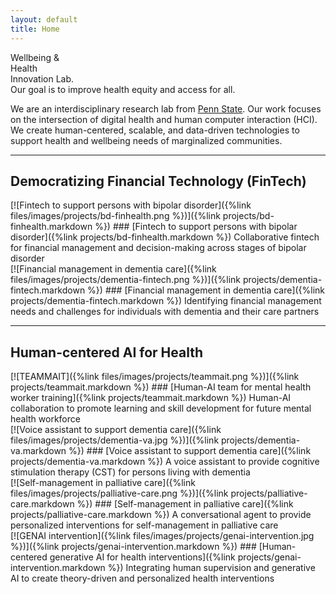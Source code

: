 ```yaml
---
layout: default
title: Home
---
```

<div class="bold-statement">
    <span class="bold-statement-hl">W</span>ellbeing & <br />
    <span class="bold-statement-hl">H</span>ealth <br />
    <span class="bold-statement-hl">I</span>nnovation Lab.
</div>

<div class="bold-statement">
Our goal is to improve health equity and access <span class="bold-statement-hl">for all</span>.
</div>

We are an interdisciplinary research lab from
[Penn State](https://ist.psu.edu/). Our work focuses on the
intersection of digital health and human computer interaction (HCI). We create
human-centered, scalable, and data-driven technologies to support health and
wellbeing needs of marginalized communities.


<div class="row">
<div class="col-md-12 text-center" markdown="1">

---

## Democratizing Financial Technology (FinTech) ##
</div>
</div>

<div class="row">

<div class="col-lg-6" markdown="1">
[![Fintech to support persons with bipolar disorder]({%link files/images/projects/bd-finhealth.png %})]({%link projects/bd-finhealth.markdown %})
### [Fintech to support persons with bipolar disorder]({%link projects/bd-finhealth.markdown %})
Collaborative fintech for financial management and decision-making across stages of bipolar disorder
</div>

<div class="col-lg-6" markdown="1">
[![Financial management in dementia care]({%link files/images/projects/dementia-fintech.png %})]({%link projects/dementia-fintech.markdown %})
### [Financial management in dementia care]({%link projects/dementia-fintech.markdown %})
Identifying financial management needs and challenges for individuals with dementia and their care partners
</div>

</div> <!-- ends the row -->

<div class="row">
<div class="col-md-12 text-center" markdown="1">

---
## Human-centered AI for Health ##
</div>
</div>

<div class="row">

<div class="col-lg-6" markdown="1">
[![TEAMMAIT]({%link files/images/projects/teammait.png %})]({%link projects/teammait.markdown %})
### [Human-AI team for mental health worker training]({%link projects/teammait.markdown %})
Human-AI collaboration to promote learning and skill development for future mental health workforce
</div>

<div class="col-lg-6" markdown="1">
[![Voice assistant to support dementia care]({%link files/images/projects/dementia-va.jpg %})]({%link projects/dementia-va.markdown %})
### [Voice assistant to support dementia care]({%link projects/dementia-va.markdown %})
A voice assistant to provide cognitive stimulation therapy (CST) for persons living with dementia
</div>

</div> <!-- ends the row -->

<div class="row">

<div class="col-lg-6" markdown="1">
[![Self-management in palliative care]({%link files/images/projects/palliative-care.png %})]({%link projects/palliative-care.markdown %})
### [Self-management in palliative care]({%link projects/palliative-care.markdown %})
A conversational agent to provide personalized interventions for self-management in palliative care
</div>

<div class="col-lg-6" markdown="1">
[![GENAI intervention]({%link files/images/projects/genai-intervention.jpg %})]({%link projects/genai-intervention.markdown %})
### [Human-centered generative AI for health interventions]({%link projects/genai-intervention.markdown %})
Integrating human supervision and generative AI to create theory-driven and personalized health interventions
</div>

</div> <!-- ends the row -->
